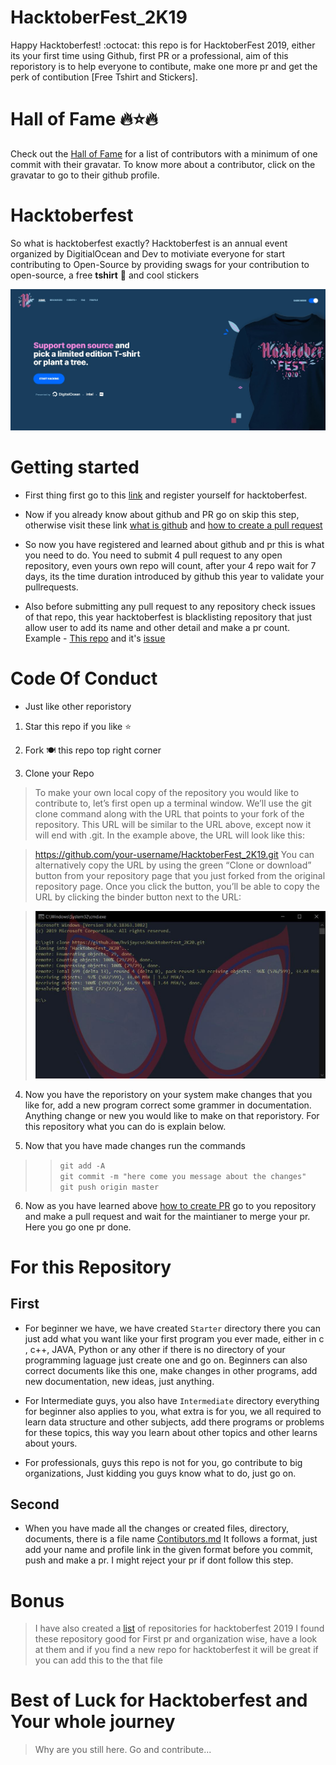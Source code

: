 # HacktoberFest_2K19
Happy Hacktoberfest! :octocat: this repo is for HacktoberFest 2019, either its your first time using Github, first PR or a professional, aim of this reporistory is to help everyone to contibute, make one more pr and get the perk of contibution [Free Tshirt and Stickers].

# Hall of Fame 🔥⭐🔥
Check out the [Hall of Fame](https://hvijaycse.github.io/HacktoberFest_2K19/Hall_of_fame) for a list of contributors with a minimum of one commit with their gravatar. To know more about a contributor, click on the gravatar to go to their github profile.

# Hacktoberfest

So what is hacktoberfest exactly?
Hacktoberfest is an annual event organized by DigitialOcean and Dev
to motiviate everyone for start contributing to Open-Source by providing swags for your contribution to open-source, a free **tshirt** 👕 and cool stickers

![](Images/hacktoberfest.JPG)

# Getting started

- First thing first go to this [link](https://hacktoberfest.digitalocean.com/) and register yourself for hacktoberfest.

- Now if you already know about github and PR go on skip this step, otherwise visit these link [what is github](https://kinsta.com/knowledgebase/what-is-github/) and [how to create a pull request](https://www.digitalocean.com/community/tutorials/how-to-create-a-pull-request-on-github)

- So now you have registered and learned about github and pr this is what you need to do. You need to submit 4 pull request to any open repository, even yours own repo will count, after your 4 repo wait for 7 days, its the time duration introduced by github this year to validate your pullrequests.

- Also before submitting any pull request to any repository check issues of that repo, this year hacktoberfest is blacklisting repository that just allow user to add its name and other detail and make a pr count.
 Example - [This repo](https://github.com/Dhroov7/Hacktoberfest2019) and it's [issue](https://github.com/Dhroov7/Hacktoberfest2019/issues/270)

 # Code Of Conduct 
 - Just like other reporistory

 1. Star this repo if you like ⭐ 
 
 2. Fork 🍽️ this repo top right corner
 
 3. Clone your Repo

 >To make your own local copy of the repository you would like to contribute to, let’s first open up a terminal window.
We’ll use the git clone command along with the URL that points to your fork of the repository.
This URL will be similar to the URL above, except now it will end with .git. In the example above, the URL will look like this:

>https://github.com/your-username/HacktoberFest_2K19.git
You can alternatively copy the URL by using the green “Clone or download” button from your repository page that you just forked from the original repository page. Once you click the button, you’ll be able to copy the URL by clicking the binder button next to the URL:

>![](Images/Clone.JPG)

4. Now you have the reporistory on your system make changes that you like for, add a new program correct some grammer in documentation. Anything change or new you would like to make on that reporistory. For this repository what you can do is explain below. 

5. Now that you have made changes run the commands
  >> `git add -A`<br>
  >> `git commit -m "here come you message about the changes"`<br>
  >> `git push origin master`

6. Now as you have learned above [how to create PR](https://www.digitalocean.com/community/tutorials/how-to-create-a-pull-request-on-github) go to you repository and make a pull request and wait for the maintianer to merge your pr. Here you go one pr done.

# For this Repository

## First
 - For beginner we have, we have created `Starter` directory there you can just add what you want like your first program you ever made, either in c , c++, JAVA, Python or any other if there is no directory of your programming laguage just create one and go on.
Beginners can also correct documents like this one, make changes in other programs, add new documentation, new ideas, just anything.

 - For Intermediate guys, you also have `Intermediate` directory everything for beginner also applies to you, what extra is for you, we all required to learn data structure and other subjects, add there programs or problems for these topics, this way you learn about other topics and other learns about yours.

 - For professionals, guys this repo is not for you, go contribute to big organizations, Just kidding you guys know what to do, just go on.

## Second
 - When you have made all the changes or created files, directory, documents, there is a file name [Contibutors.md](Contibutors.md)
 It follows a format, just add your name and profile link in the given format before you commit, push and make a pr. I might reject your pr if dont follow this step.  

# Bonus
> I have also created a [list](repository.md) of repositories for hacktoberfest 2019
> I found these repository good for First pr and organization wise, have a look at them and if you find a new repo for hacktoberfest it will be great if you can add this to the that file

# Best of Luck for Hacktoberfest and Your whole journey
> Why are you still here. Go and contribute...
